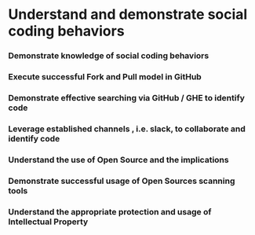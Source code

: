 # Understand and demonstrate social coding behaviors

### Demonstrate knowledge of social coding behaviors

### Execute successful Fork and Pull model in GitHub

### Demonstrate effective searching via GitHub / GHE to identify code

### Leverage established channels , i.e. slack, to collaborate and identify code

### Understand the use of Open Source and the implications

### Demonstrate successful usage of Open Sources scanning tools

### Understand the appropriate protection and usage of Intellectual Property